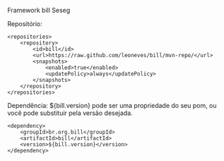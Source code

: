 Framework bill Seseg

Repositório:

	<repositories>
		<repository>
			<id>bill</id>
			<url>https://raw.github.com/leoneves/bill/mvn-repo/</url>
			<snapshots>
				<enabled>true</enabled>
				<updatePolicy>always</updatePolicy>
			</snapshots>
		</repository>
	</repositories>

Dependência:
${bill.version} pode ser uma propriedade do seu pom, ou você pode substituir pela versão desejada.
	
	<dependency>
		<groupId>br.org.bill</groupId>
		<artifactId>bill</artifactId>
		<version>${bill.version}</version>
	</dependency>
		
